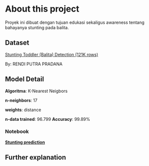 # About this project

Proyek ini dibuat dengan tujuan edukasi sekaligus awareness tentang bahayanya stunting pada balita.

## Dataset

[Stunting Toddler (Balita) Detection (121K rows)](https://www.kaggle.com/datasets/rendiputra/stunting-balita-detection-121k-rows)

By: RENDI PUTRA PRADANA

## Model Detail

**Algoritma**: K-Nearest Neigbors

**n-neighbors**: 17

**weights**: distance

**n-data trained**: 96.799
**Accuracy**: 99.89%

### Notebook

**[Stunting prediction](https://www.kaggle.com/code/developbyarya/stunting-prediction/)**

## Further explanation
